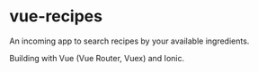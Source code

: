 # vue-recipes

An incoming app to search recipes by your available ingredients.

Building with Vue (Vue Router, Vuex) and Ionic.
